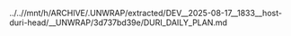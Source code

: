 ../..//mnt/h/ARCHIVE/.UNWRAP/extracted/DEV__2025-08-17__1833__host-duri-head/__UNWRAP/3d737bd39e/DURI_DAILY_PLAN.md